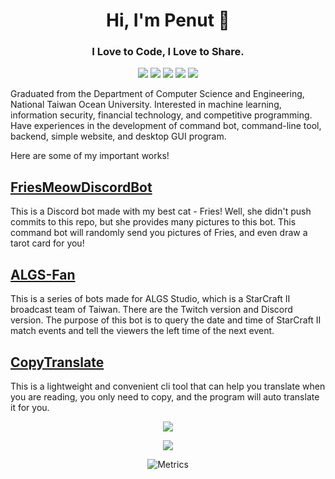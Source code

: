 <h1 align="center">Hi, I'm Penut 👋</h1>
<h3 align="center">I Love to Code, I Love to Share.</h3>

<div align="center">

![](https://img.shields.io/github/followers/penut85420?style=for-the-badge&logo=github)
![](https://img.shields.io/github/stars/penut85420?style=for-the-badge&logo=github)
![](https://img.shields.io/static/v1?label=Love&message=Coding&color=ff79b4&style=for-the-badge&logo=github)
[![](https://img.shields.io/static/v1?label=My&message=Blogger&color=green&style=for-the-badge&logo=wordpress)](https://penut.ddns.net/)
[![](https://img.shields.io/static/v1?label=My&message=Twitter&color=5DA9DD&style=for-the-badge&logo=twitter)](https://twitter.com/Da_OppaiLoli)

</div>
  
Graduated from the Department of Computer Science and Engineering, National Taiwan Ocean University. Interested in machine learning, information security, financial technology, and competitive programming. Have experiences in the development of command bot, command-line tool, backend, simple website, and desktop GUI program.

Here are some of my important works!

## [FriesMeowDiscordBot](https://github.com/penut85420/FriesMeowDiscordBot)
This is a Discord bot made with my best cat - Fries! Well, she didn't push commits to this repo, but she provides many pictures to this bot. This command bot will randomly send you pictures of Fries, and even draw a tarot card for you!

## [ALGS-Fan](https://github.com/penut85420/ALGS-Fan)
This is a series of bots made for ALGS Studio, which is a StarCraft II broadcast team of Taiwan. There are the Twitch version and Discord version. The purpose of this bot is to query the date and time of StarCraft II match events and tell the viewers the left time of the next event.

## [CopyTranslate](https://github.com/penut85420/CopyTranslate)
This is a lightweight and convenient cli tool that can help you translate when you are reading, you only need to copy, and the program will auto translate it for you.

<div align="center">

![](https://github-readme-stats.vercel.app/api?username=penut85420&show_icons=true&count_private=true&theme=onedark)

![](https://github-readme-stats.vercel.app/api/top-langs?username=penut85420&layout=compact&theme=onedark&hide=javascript,html&langs_count=8)
<!-- ![](https://github-readme-stats.vercel.app/api/wakatime?username=penut85420) -->
<!-- ![](https://github-profile-summary-cards.vercel.app/api/cards/repos-per-language?username=penut85420&theme=monokai) -->
<!-- ![](https://github-profile-summary-cards.vercel.app/api/cards/stats?username=penut85420&theme=monokai) -->
![Metrics](https://metrics.lecoq.io/penut85420?template=classic&gists=1&config.timezone=Asia%2FTaipei)  

</div>

